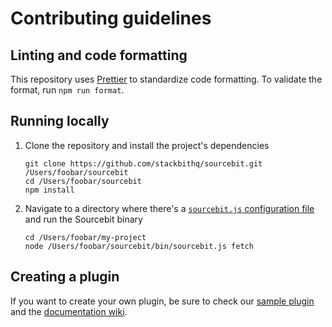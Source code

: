 # Contributing guidelines

## Linting and code formatting

This repository uses [Prettier](https://prettier.io/) to standardize code formatting. To validate the format, run `npm run format`.

## Running locally

1. Clone the repository and install the project's dependencies

   ```
   git clone https://github.com/stackbithq/sourcebit.git /Users/foobar/sourcebit
   cd /Users/foobar/sourcebit
   npm install
   ```

2. Navigate to a directory where there's a [`sourcebit.js` configuration file](https://github.com/stackbithq/sourcebit#manual-configuration) and run the Sourcebit binary

   ```
   cd /Users/foobar/my-project
   node /Users/foobar/sourcebit/bin/sourcebit.js fetch
   ```

## Creating a plugin

If you want to create your own plugin, be sure to check our [sample plugin](https://github.com/stackbithq/sourcebit-sample-plugin) and the [documentation wiki](https://github.com/stackbithq/sourcebit/wiki).
